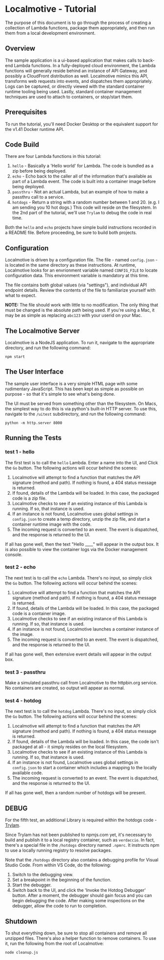 # Localmotive - Tutorial

The purpose of this document is to go through the process of creating a collection
of Lambda functions, package them appropriately, and then run them from a local development
environment.

## Overview

The sample application is a ui-based application that makes calls to back-end Lambda functions.
In a fully-deployed cloud environment, the Lambda functions will generally reside behind an instance
of API Gateway, and possibly a CloudFront distribution as well. Localmotive mimics this API,
transforms web requests into events, and dispatches them appropriately. Logs can be captured, or directly
viewed with the standard container runtime tooling being used. Lastly, standard container management
techniques are used to attach to containers, or stop/start them.

## Prerequisites

To run the tutorial, you'll need Docker Desktop or the equivalent support for the v1.41 Docker runtime API.

## Code Build

There are four Lambda functions in this tutorial:
1. `hello` - Basically a 'Hello world' for Lambda. The code is bundled as a zip before being deployed.
2. `echo` - Echo back to the caller all of the information that's available as part of a Lambda event.
   The code is built into a container image before being deployed.
3. `passthru` - Not an actual Lambda, but an example of how to make a passthru call to a service.
4. `hotdogs` - Return a string with a random number between 1 and 20. (e.g. I am sending you 10 hot dogs.)
   This code will reside on the filesystem. In the 2nd part of the tutorial, we'll use `Trylam` to debug
   the code in real time.

Both the `hello` and `echo` projects have simple build instructions recorded in a README file. Before
proceeding, be sure to build both projects.

## Configuration

Localmotive is driven by a configuration file. The file - named `config.json` - is located in the
same directory as these instructions. At runtime, Localmotive looks for an envrionment variable named
`CONFIG_FILE` to locate configuration data. This environment variable is mandatory at this time.

The file contains both global values (via "settings"), and individual API endpoint details.
Review the contents of the file to familiarize yourself with what to expect.

**NOTE:** The file should work with little to no modification. The only thing that must be changed is the
absolute path being used. If you're using a Mac, it may be as simple as replacing `abc123` with your
userid on your Mac.

## The Localmotive Server

Localmotive is a NodeJS application. To run it, navigate to the appropriate directory, and run the
following command:

```
npm start
```

## The User Interface

The sample user interface is a very simple HTML page with some rudimentary JavaScript. This has been kept
as simple as possible on purpose - so that it's simple to see what's being done.

The UI must be served from something other than the filesystem. On Macs, the simplest way to do this is via
python's built-in HTTP server. To use this, navigate to the `/uitest` subdirectory, and run the following
command: 

```
python -m http.server 8000
```

## Running the Tests

### test 1 - hello

The first test is to call the `hello` Lambda. Enter a name into the UI, and Click the `Go` button. The following
actions will occur behind the scenes:
1. Localmotive will attempt to find a function that matches the API signature (method and path).
   If nothing is found, a 404 status message is returned.
2. If found, details of the Lambda will be loaded. In this case, the packaged code is a zip file.
3. Localmotive checks to see if an existing instance of this Lambda is running. If so, that instance is used.
4. If an instance is not found, Localmotive uses global settings in `config.json` to create a temp directory,
   unzip the zip file, and start a container runtime image with the code.
5. The incoming request is converted to an event. The event is dispatched, and the response is returned to the UI.

If all has gone well, then the text "Hello ____" will appear in the output box. It is also possible to view the
container logs via the Docker management console.

### test 2 - echo

The next test is to call the `echo` Lambda. There's no input, so simply click the `Go` button. The following
actions will occur behind the scenes:
1. Localmotive will attempt to find a function that matches the API signature (method and path).
   If nothing is found, a 404 status message is returned.
2. If found, details of the Lambda will be loaded. In this case, the packaged code is a container image.
3. Localmotive checks to see if an existing instance of this Lambda is running. If so, that instance is used.
4. If an instance is not found, Localmotive launches a container instance of the image.
5. The incoming request is converted to an event. The event is dispatched, and the response is returned to the UI.

If all has gone well, then extensive event details will appear in the output box.

### test 3 - passthru

Make a simulated passthru call from Localmotive to the httpbin.org service. No containers are created, so output
will appear as normal.

### test 4 - hotdog

The next test is to call the `hotdog` Lambda. There's no input, so simply click the `Go` button. The following
actions will occur behind the scenes:
1. Localmotive will attempt to find a function that matches the API signature (method and path).
   If nothing is found, a 404 status message is returned.
2. If found, details of the Lambda will be loaded. In this case, the code isn't packaged at all - it simply
   resides on the local filesystem. 
3. Localmotive checks to see if an existing instance of this Lambda is running. If so, that instance is used.
4. If an instance is not found, Localmotive uses global settings in `config.json` to start a container which
   includes a mapping to the locally available code.
5. The incoming request is converted to an event. The event is dispatched, and the response is returned to the UI.

If all has gone well, then a random number of hotdogs will be present.

## DEBUG

For the fifth test, an additional Library is required within the hotdogs code - [Trylam](https://github.com/tim1e9/trylam).

Since Trylam has not been published to npmjs.com yet, it's necessary to build and publish it to a local registry container,
such as `verdaccio`. In fact, there's a special file in the `/hotdogs` directory named `.npmrc`. It instructs npm to use
a locally running registry to resolve packages.

Note that the `/hotdogs` directory also contains a debugging profile for Visual Studio Code. From within VS Code, do the following:
1. Switch to the debugging view.
2. Set a breakpoint in the beginning of the function.
3. Start the debugger.
4. Switch back to the UI, and click the 'Invoke the Hotdog Debugger' button. After a moment, the debugger should gain focus
   and you can begin debugging the code. After making some inspections on the debugger, allow the code to run to completion.

## Shutdown

To shut everything down, be sure to stop all containers and remove all unzipped files. There's also a helper function to
remove containers. To use it, run the following from the root of Localmotive:

```
node cleanup.js
```

